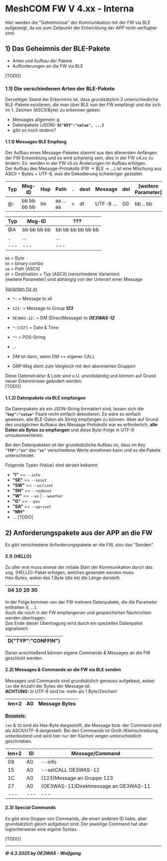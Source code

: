 # MeshCOM FW V 4.xx - Interna
Hier werden die "Geheimnisse" der Kommunikation mit der FW via BLE aufgezeigt, da sie zum Zeitpunkt der Entwicklung der APP nicht
verfügbar sind.

## 1) Das Geheimnis der BLE-Pakete

* Arten und Aufbau der Pakete
* Aufforderungen an die FW via BLE

[TODO]

### 1.1) Die verschiedenen Arten der BLE-Pakete
Derzeitiger Stand der Erkenntnis ist, dass grundzätzlich 2 unterschiedliche BLE-Pakete existieren, die man über BLE von der FW 
empfängt und die sich im 1. Zeichen (ASCII/Byte) zu erkennen geben:
* Messages allgemein: **`@`**
* Datenpakete (JSON): **`D{"KEY":"value", ...}`**
* _gibt es noch andere?_

#### 1.1.1) Messages BLE Empfang
Der Aufbau eines Message-Paketes stammt aus den allerersten Anfängen der FW-Entwicklung und es wird schwierig sein, dies in der
FW v4.xx zu ändern. Ev. werden in der FW v5.xx Änderungen im Aufbau erfolgen.  
Der Aufbau des Message-Protokolls (FW -> BLE -> ...) ist eine Mischung aus ASCII + Bytes + UTF-8, was die Dekodierung schwieriger gestaltet.  

| Typ | Msg-ID | Hop | Path | . | dest | Message | del | [weitere Parameter] |
|----|---|---|---|---|---|---|---|---|
| @: | bb bb bb bb | hh | aa ... aa | > | dt | UTF-8 ... | 00 | bb .. bb |

| Typ | Msg-ID | ??? |
|---|---|---|
| @A | bb bb bb bb | bb bb bb bb bb bb |
| .. | ... | ... |
|---|---|---|

`bb` = Byte  
`hh` = binary combo  
`aa` = Path [ASCII]  
`dt` = Destination + Typ [ASCII] (verschiedene Varianten)  
[weitere Parameter] sind abhängig von der Unterart einer Message

<ins>Varianten für `dt`</ins>
* `*:` = Message to all
* `123:` = Message to Group __*123*__
* `OE3WAS-12:` = DM (DirectMessage) to __*OE3WAS-12*__
* `*:{CET}` = Date & Time
* `*!` = POS-String
* ...

* DM ist dann, wenn DM == eigener CALL
* GRP-Msg dient zum Vergleich mit den abonnierten Gruppen

Diese Datenstruktur & Liste sind u.U. unvollständig und können auf Grund neuer Erkenntnisse geändert werden.  
[TODO]

#### 1.1.2) Datenpakete via BLE empfangen
Da Datenpakete als ein JSON-String formatiert sind, lassen sich die **`"key":"value"`** Paare recht einfach dekodieren.
Es wäre so einfach gewesen, alle BLE-Daten als String empfangen zu können. Aber auf Grund des unsäglichen Aufbaus des Message
Protokolls war es erforderlich, **alle Daten als Bytes zu empfangen** und diese Byte-Folge in UTF-8 umzukonvertieren.

Bei den Datenpaketen ist der grundsätzliche Aufbau so, dass im Key **`"TYP":"xx"`** das **`"xx"`** verschiedene Werte annehmen
kann und so die Pakete unterscheidet.  

Folgende Typen (Value) sind derzeit bekannt:  
* **"I"** == `--info`
* **"SE"** == `--seset`
* **"SW"** == `--wifiset`
* **"SN"** == `--nodeset`
* **"W"** == `--wx` | `--weather`
* **"G"** == `--pos`
* **"SA"** == `--aprsset`
* **"MH"**
* ...
[TODO]


## 2) Anforderungspakete aus der APP an die FW
Es gibt verschiedene Anforderungspakete an die FW, also das "Senden".  

#### 2.1) {HELLO}
Zu aller erst muss einmal der initiale Start der Kommunikation durch das sog. {HELLO}-Paket erfolgen,
welches gesendet werden muss.  
Hex-Bytes, wobei das 1.Byte (die `04`) die Länge darstellt:

| 04 10 20 30 |
|---|

In der Folge kommen von der FW mehrere Datenpakete, die die Parameter enthalten (I, ...).  
Auch die noch in der FW empfangenen und gespeicherten Nachrichten werden übertragen.  
Das Ende dieser Übertragung wird durch ein spezielles Datenpaket signalisiert:

| D{"TYP":"CONFFIN"} |
|---|

Daran anschließend können eigene Commands & Messages an die FW geschickt werden.

#### 2.2) Messages & Commands an die FW via BLE senden
Messages und Commands sind grundsätzlich genauso aufgebaut, wobei `len` die Anzahl der Bytes der Message ist.  
**ACHTUNG:** In UTF-8 sind tw. mehr als 1 Byte/Zeichen!  

| len+2 | A0 | Message Bytes |
|---|---|---|

**<ins>Beispiele:</ins>**

`len` & `ID` sind als Hex-Byte dargestellt, die Message bzw. der Command sind als ASCII/UTF-8 dargestellt.
Bei den Commands ist Groß-/Kleinschreibung unbedeutend und wird hier nur der Klarheit wegen unterschiedlich geschrieben.  

| len+2 | ID | Message/Command |
|---|---|---|
| 08 | A0 | --info |
| 15 | A0 | --setCALL OE3WAS-12 |
| 1C | A0 | {123}Message an Gruppe 123 |
| 27 | A0 | {OE3WAS-11}Direktmessage an OE3WAS-11 |
|---|---|---|

#### 2.3) Special Commands
Es gibt eine Gruppe von Commands, die einen anderen ID habe, aber grundsätzlich gleich aufgebaut sind.
Der jeweilige Command hat aber logischerweise eine eigene Syntax.

[TODO]

___
***:copyright: 4.3.2025 by OE3WAS - Wolfgang***
